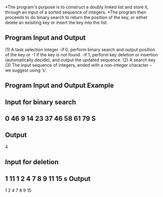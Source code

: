 *The program's purpose is to construct a doubly linked list and store it, through an input of a sorted sequence of integers.
*The program then proceeds to do binary search to return the position of the key, or either delete an exisiting key or insert the key into the list.

Program Input and Output
---
(1) A task selection integer
-if 0, perform binary search and output position of the key or -1 if the key is not found.
-if 1, perform key deletion or insertion (automatically decide), and output the updated sequence.
(2) A search key
(3) The input sequence of integers, ended with a non-integer character – we suggest using ‘s’.

Program Input and Output Example
---
Input for binary search
---
0 
46
9 14 23 37 46 58 61 79 S
---
Output
---
4


Input for deletion
---
1
11
1 2 4 7 8 9 11 15 s
Output
---
1 2 4 7 8 9 15 
